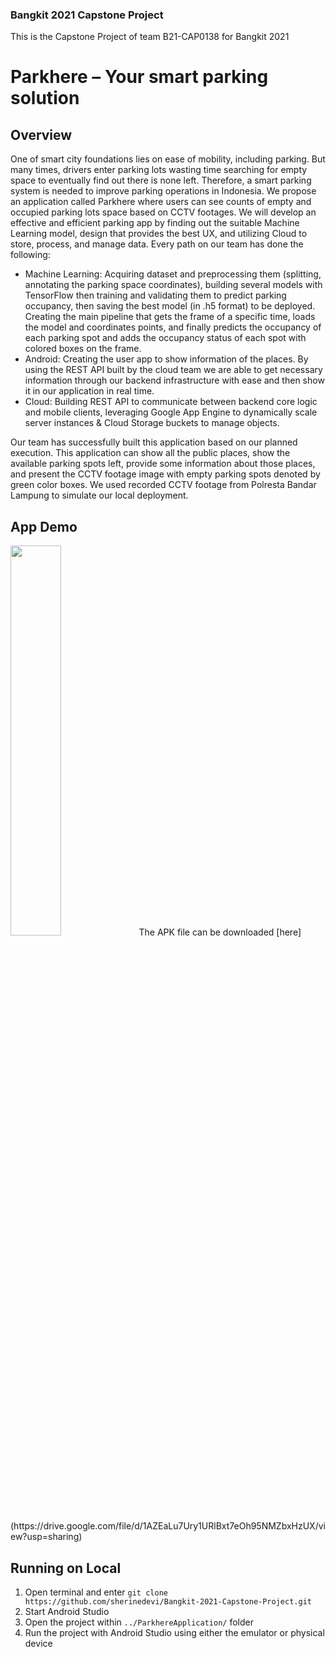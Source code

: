 ### Bangkit 2021 Capstone Project
This is the Capstone Project of team B21-CAP0138 for Bangkit 2021

# Parkhere – Your smart parking solution
## Overview
One of smart city foundations lies on ease of mobility, including parking. But many times,  drivers enter parking lots wasting time searching for empty space to eventually find out there is none left. Therefore, a smart parking system is needed to improve parking operations in Indonesia. We propose an application called Parkhere where users can see counts of empty and occupied parking lots space based on CCTV footages. We will develop an effective and efficient parking app by finding out the suitable Machine Learning model, design that provides the best UX, and utilizing Cloud to store, process, and manage data. Every path on our team has done the following:
- Machine Learning: Acquiring dataset and preprocessing them (splitting, annotating the parking space coordinates), building several models with TensorFlow then training and validating them to predict parking occupancy, then saving the best model (in .h5 format) to be deployed. Creating the main pipeline that gets the frame of a specific time, loads the model and coordinates points, and finally predicts the occupancy of each parking spot and adds the occupancy status of each spot with colored boxes on the frame. 
- Android: Creating the user app to show information of the places. By using the REST API built by the cloud team we are able to get necessary information through our backend infrastructure with ease and then show it in our application in real time. 
- Cloud: Building REST API to communicate between backend core logic and mobile clients, leveraging Google App Engine to dynamically scale server instances & Cloud Storage buckets to manage objects. 

Our team has successfully built this application based on our planned execution. This application can show all the public places, show the available parking spots left, provide some information about those places, and present the CCTV footage image with empty parking spots denoted by green color boxes. We used recorded CCTV footage from Polresta Bandar Lampung to simulate our local deployment.

## App Demo

<img src="./Media/Demo%20Screen.gif" width="40%"/>
The APK file can be downloaded [here](https://drive.google.com/file/d/1AZEaLu7Ury1URlBxt7eOh95NMZbxHzUX/view?usp=sharing)

## Running on Local
1. Open terminal and enter `git clone https://github.com/sherinedevi/Bangkit-2021-Capstone-Project.git`
2. Start Android Studio
3. Open the project within `../ParkhereApplication/` folder
4. Run the project with Android Studio using either the emulator or physical device

